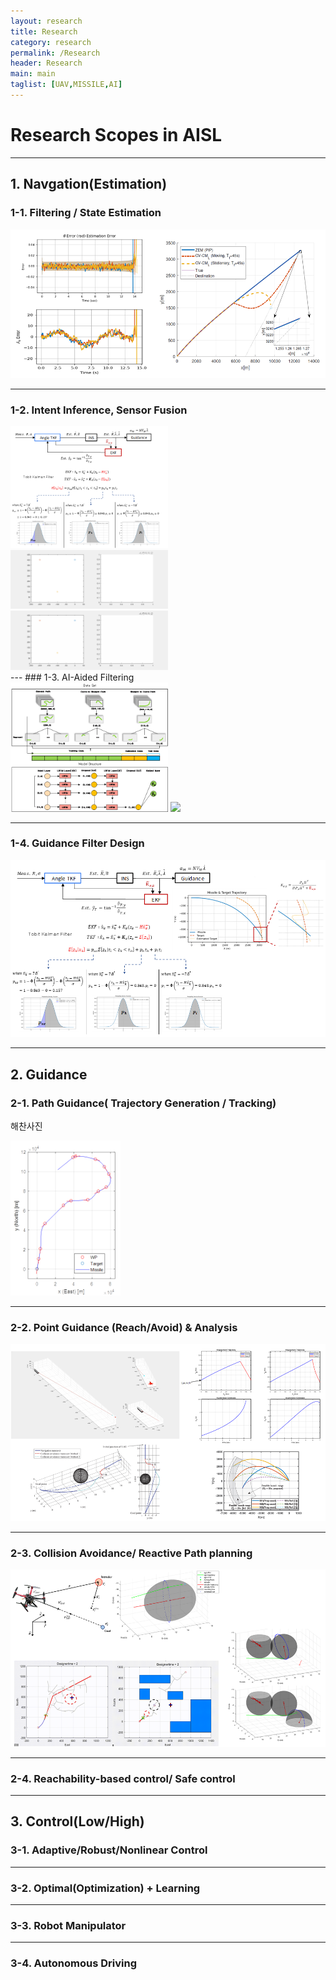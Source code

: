 ```yaml
---
layout: research
title: Research
category: research
permalink: /Research
header: Research 
main: main
taglist: [UAV,MISSILE,AI]
---
```


# Research Scopes in AISL
---

## 1. Navgation(Estimation)
### 1-1. Filtering / State Estimation
<img src="/assets/img/Research/Navigation_1.png">

---
### 1-2. Intent Inference, Sensor Fusion
<div class="div_img_horizontal">
<img style="width:50%;" src="/assets/img/Research/Navigation_2_1.png">
<div style="width:50%;" >
<img src="/assets/img/Research/Navigation_2_2.gif">
<img src="/assets/img/Research/Navigation_2_3.gif">
</div>

</div>
---
### 1-3. AI-Aided Filtering
<div class="div_img_horizontal">
<img style="width:50%;" src="/assets/img/Research/Navigation_3_1.png">
<img style="width:50%;" src="/assets/img/Research/Navigation_3_2.gif">
</div>

---
### 1-4. Guidance Filter Design
<img src="/assets/img/Research/Navigation_4.png">

---
## 2. Guidance

### 2-1. Path Guidance( Trajectory Generation / Tracking)
<div class="div_img_horizontal">
<p style="width:63%;">해찬사진</p>
<img style="width:35%;" src="/assets/img/Research/Guidance_1_2.png">
</div>

---
### 2-2. Point Guidance (Reach/Avoid) & Analysis
<img src="/assets/img/Research/Guidance_2.png">

---
### 2-3. Collision Avoidance/ Reactive Path planning
<img src="/assets/img/Research/Guidance_3.png">

---
### 2-4. Reachability-based control/ Safe control


---
## 3. Control(Low/High)

### 3-1. Adaptive/Robust/Nonlinear Control

---
### 3-2. Optimal(Optimization) + Learning

---
### 3-3. Robot Manipulator

---
### 3-4. Autonomous Driving